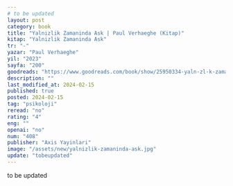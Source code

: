 ```yaml
---
# to be updated
layout: post
category: book
title: "Yalnizlik Zamaninda Ask | Paul Verhaeghe (Kitap)"
kitap: "Yalnizlik Zamaninda Ask"
tr: "-"
yazar: "Paul Verhaeghe"
yil: "2023"
sayfa: "200"
goodreads: "https://www.goodreads.com/book/show/25950334-yaln-zl-k-zaman-nda-a-k"
description: ""
last_modified_at: 2024-02-15
published: true
posted: 2024-02-15
tag: "psikoloji"
reread: "no"
rating: "4"
eng: ""
openai: "no"
num: "408"
publisher: "Axis Yayinlari"
image: "/assets/new/yalnizlik-zamaninda-ask.jpg"
update: "tobeupdated"
---
```


to be updated
